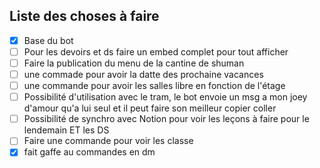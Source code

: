## Liste des choses à faire


- [X] Base du bot
- [ ] Pour les devoirs et ds faire un embed complet pour tout afficher
- [ ] Faire la publication du menu de la cantine de shuman
- [ ] une commade pour avoir la datte des prochaine vacances
- [ ] une commande pour avoir les salles libre en fonction de l'étage
- [ ] Possibilité d'utilisation avec le tram,  le bot envoie un msg a mon joey d'amour qu'a lui seul et il peut faire son meilleur copier coller
- [ ] Possibilité de synchro avec Notion pour voir les leçons à faire pour le lendemain ET les DS
- [ ] Faire une commande pour voir les classe 
- [X] fait gaffe au commandes en dm																									